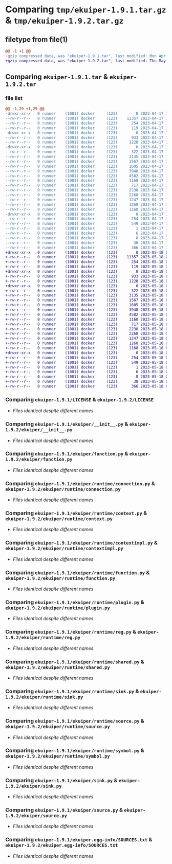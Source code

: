 # Comparing `tmp/ekuiper-1.9.1.tar.gz` & `tmp/ekuiper-1.9.2.tar.gz`

## filetype from file(1)

```diff
@@ -1 +1 @@
-gzip compressed data, was "ekuiper-1.9.1.tar", last modified: Mon Apr 17 10:25:00 2023, max compression
+gzip compressed data, was "ekuiper-1.9.2.tar", last modified: Thu May 18 03:56:50 2023, max compression
```

## Comparing `ekuiper-1.9.1.tar` & `ekuiper-1.9.2.tar`

### file list

```diff
@@ -1,29 +1,29 @@
-drwxr-xr-x   0 runner    (1001) docker     (123)        0 2023-04-17 10:25:00.145509 ekuiper-1.9.1/
--rw-r--r--   0 runner    (1001) docker     (123)    11357 2023-04-17 10:24:45.000000 ekuiper-1.9.1/LICENSE
--rw-r--r--   0 runner    (1001) docker     (123)      254 2023-04-17 10:25:00.145509 ekuiper-1.9.1/PKG-INFO
--rw-r--r--   0 runner    (1001) docker     (123)      119 2023-04-17 10:24:45.000000 ekuiper-1.9.1/README.md
-drwxr-xr-x   0 runner    (1001) docker     (123)        0 2023-04-17 10:25:00.141509 ekuiper-1.9.1/ekuiper/
--rw-r--r--   0 runner    (1001) docker     (123)      933 2023-04-17 10:24:45.000000 ekuiper-1.9.1/ekuiper/__init__.py
--rw-r--r--   0 runner    (1001) docker     (123)     1228 2023-04-17 10:24:45.000000 ekuiper-1.9.1/ekuiper/function.py
-drwxr-xr-x   0 runner    (1001) docker     (123)        0 2023-04-17 10:25:00.145509 ekuiper-1.9.1/ekuiper/runtime/
--rw-r--r--   0 runner    (1001) docker     (123)      322 2023-04-17 10:24:45.000000 ekuiper-1.9.1/ekuiper/runtime/__init__.py
--rw-r--r--   0 runner    (1001) docker     (123)     3135 2023-04-17 10:24:45.000000 ekuiper-1.9.1/ekuiper/runtime/connection.py
--rw-r--r--   0 runner    (1001) docker     (123)     1567 2023-04-17 10:24:45.000000 ekuiper-1.9.1/ekuiper/runtime/context.py
--rw-r--r--   0 runner    (1001) docker     (123)     1605 2023-04-17 10:24:45.000000 ekuiper-1.9.1/ekuiper/runtime/contextimpl.py
--rw-r--r--   0 runner    (1001) docker     (123)     3948 2023-04-17 10:24:45.000000 ekuiper-1.9.1/ekuiper/runtime/function.py
--rw-r--r--   0 runner    (1001) docker     (123)     4582 2023-04-17 10:24:45.000000 ekuiper-1.9.1/ekuiper/runtime/plugin.py
--rw-r--r--   0 runner    (1001) docker     (123)     1168 2023-04-17 10:24:45.000000 ekuiper-1.9.1/ekuiper/runtime/reg.py
--rw-r--r--   0 runner    (1001) docker     (123)      717 2023-04-17 10:24:45.000000 ekuiper-1.9.1/ekuiper/runtime/shared.py
--rw-r--r--   0 runner    (1001) docker     (123)     2238 2023-04-17 10:24:45.000000 ekuiper-1.9.1/ekuiper/runtime/sink.py
--rw-r--r--   0 runner    (1001) docker     (123)     2268 2023-04-17 10:24:45.000000 ekuiper-1.9.1/ekuiper/runtime/source.py
--rw-r--r--   0 runner    (1001) docker     (123)     1247 2023-04-17 10:24:45.000000 ekuiper-1.9.1/ekuiper/runtime/symbol.py
--rw-r--r--   0 runner    (1001) docker     (123)     1260 2023-04-17 10:24:45.000000 ekuiper-1.9.1/ekuiper/sink.py
--rw-r--r--   0 runner    (1001) docker     (123)     1168 2023-04-17 10:24:45.000000 ekuiper-1.9.1/ekuiper/source.py
-drwxr-xr-x   0 runner    (1001) docker     (123)        0 2023-04-17 10:25:00.141509 ekuiper-1.9.1/ekuiper.egg-info/
--rw-r--r--   0 runner    (1001) docker     (123)      254 2023-04-17 10:25:00.000000 ekuiper-1.9.1/ekuiper.egg-info/PKG-INFO
--rw-r--r--   0 runner    (1001) docker     (123)      549 2023-04-17 10:25:00.000000 ekuiper-1.9.1/ekuiper.egg-info/SOURCES.txt
--rw-r--r--   0 runner    (1001) docker     (123)        1 2023-04-17 10:25:00.000000 ekuiper-1.9.1/ekuiper.egg-info/dependency_links.txt
--rw-r--r--   0 runner    (1001) docker     (123)        6 2023-04-17 10:25:00.000000 ekuiper-1.9.1/ekuiper.egg-info/requires.txt
--rw-r--r--   0 runner    (1001) docker     (123)        8 2023-04-17 10:25:00.000000 ekuiper-1.9.1/ekuiper.egg-info/top_level.txt
--rw-r--r--   0 runner    (1001) docker     (123)       38 2023-04-17 10:25:00.145509 ekuiper-1.9.1/setup.cfg
--rw-r--r--   0 runner    (1001) docker     (123)      366 2023-04-17 10:24:59.000000 ekuiper-1.9.1/setup.py
+drwxr-xr-x   0 runner    (1001) docker     (123)        0 2023-05-18 03:56:50.046679 ekuiper-1.9.2/
+-rw-r--r--   0 runner    (1001) docker     (123)    11357 2023-05-18 03:56:33.000000 ekuiper-1.9.2/LICENSE
+-rw-r--r--   0 runner    (1001) docker     (123)      254 2023-05-18 03:56:50.046679 ekuiper-1.9.2/PKG-INFO
+-rw-r--r--   0 runner    (1001) docker     (123)      119 2023-05-18 03:56:33.000000 ekuiper-1.9.2/README.md
+drwxr-xr-x   0 runner    (1001) docker     (123)        0 2023-05-18 03:56:50.042678 ekuiper-1.9.2/ekuiper/
+-rw-r--r--   0 runner    (1001) docker     (123)      933 2023-05-18 03:56:33.000000 ekuiper-1.9.2/ekuiper/__init__.py
+-rw-r--r--   0 runner    (1001) docker     (123)     1228 2023-05-18 03:56:33.000000 ekuiper-1.9.2/ekuiper/function.py
+drwxr-xr-x   0 runner    (1001) docker     (123)        0 2023-05-18 03:56:50.046679 ekuiper-1.9.2/ekuiper/runtime/
+-rw-r--r--   0 runner    (1001) docker     (123)      322 2023-05-18 03:56:33.000000 ekuiper-1.9.2/ekuiper/runtime/__init__.py
+-rw-r--r--   0 runner    (1001) docker     (123)     3135 2023-05-18 03:56:33.000000 ekuiper-1.9.2/ekuiper/runtime/connection.py
+-rw-r--r--   0 runner    (1001) docker     (123)     1567 2023-05-18 03:56:33.000000 ekuiper-1.9.2/ekuiper/runtime/context.py
+-rw-r--r--   0 runner    (1001) docker     (123)     1605 2023-05-18 03:56:33.000000 ekuiper-1.9.2/ekuiper/runtime/contextimpl.py
+-rw-r--r--   0 runner    (1001) docker     (123)     3948 2023-05-18 03:56:33.000000 ekuiper-1.9.2/ekuiper/runtime/function.py
+-rw-r--r--   0 runner    (1001) docker     (123)     4582 2023-05-18 03:56:33.000000 ekuiper-1.9.2/ekuiper/runtime/plugin.py
+-rw-r--r--   0 runner    (1001) docker     (123)     1168 2023-05-18 03:56:33.000000 ekuiper-1.9.2/ekuiper/runtime/reg.py
+-rw-r--r--   0 runner    (1001) docker     (123)      717 2023-05-18 03:56:33.000000 ekuiper-1.9.2/ekuiper/runtime/shared.py
+-rw-r--r--   0 runner    (1001) docker     (123)     2238 2023-05-18 03:56:33.000000 ekuiper-1.9.2/ekuiper/runtime/sink.py
+-rw-r--r--   0 runner    (1001) docker     (123)     2268 2023-05-18 03:56:33.000000 ekuiper-1.9.2/ekuiper/runtime/source.py
+-rw-r--r--   0 runner    (1001) docker     (123)     1247 2023-05-18 03:56:33.000000 ekuiper-1.9.2/ekuiper/runtime/symbol.py
+-rw-r--r--   0 runner    (1001) docker     (123)     1260 2023-05-18 03:56:33.000000 ekuiper-1.9.2/ekuiper/sink.py
+-rw-r--r--   0 runner    (1001) docker     (123)     1168 2023-05-18 03:56:33.000000 ekuiper-1.9.2/ekuiper/source.py
+drwxr-xr-x   0 runner    (1001) docker     (123)        0 2023-05-18 03:56:50.046679 ekuiper-1.9.2/ekuiper.egg-info/
+-rw-r--r--   0 runner    (1001) docker     (123)      254 2023-05-18 03:56:50.000000 ekuiper-1.9.2/ekuiper.egg-info/PKG-INFO
+-rw-r--r--   0 runner    (1001) docker     (123)      549 2023-05-18 03:56:50.000000 ekuiper-1.9.2/ekuiper.egg-info/SOURCES.txt
+-rw-r--r--   0 runner    (1001) docker     (123)        1 2023-05-18 03:56:50.000000 ekuiper-1.9.2/ekuiper.egg-info/dependency_links.txt
+-rw-r--r--   0 runner    (1001) docker     (123)        6 2023-05-18 03:56:50.000000 ekuiper-1.9.2/ekuiper.egg-info/requires.txt
+-rw-r--r--   0 runner    (1001) docker     (123)        8 2023-05-18 03:56:50.000000 ekuiper-1.9.2/ekuiper.egg-info/top_level.txt
+-rw-r--r--   0 runner    (1001) docker     (123)       38 2023-05-18 03:56:50.046679 ekuiper-1.9.2/setup.cfg
+-rw-r--r--   0 runner    (1001) docker     (123)      366 2023-05-18 03:56:49.000000 ekuiper-1.9.2/setup.py
```

### Comparing `ekuiper-1.9.1/LICENSE` & `ekuiper-1.9.2/LICENSE`

 * *Files identical despite different names*

### Comparing `ekuiper-1.9.1/ekuiper/__init__.py` & `ekuiper-1.9.2/ekuiper/__init__.py`

 * *Files identical despite different names*

### Comparing `ekuiper-1.9.1/ekuiper/function.py` & `ekuiper-1.9.2/ekuiper/function.py`

 * *Files identical despite different names*

### Comparing `ekuiper-1.9.1/ekuiper/runtime/connection.py` & `ekuiper-1.9.2/ekuiper/runtime/connection.py`

 * *Files identical despite different names*

### Comparing `ekuiper-1.9.1/ekuiper/runtime/context.py` & `ekuiper-1.9.2/ekuiper/runtime/context.py`

 * *Files identical despite different names*

### Comparing `ekuiper-1.9.1/ekuiper/runtime/contextimpl.py` & `ekuiper-1.9.2/ekuiper/runtime/contextimpl.py`

 * *Files identical despite different names*

### Comparing `ekuiper-1.9.1/ekuiper/runtime/function.py` & `ekuiper-1.9.2/ekuiper/runtime/function.py`

 * *Files identical despite different names*

### Comparing `ekuiper-1.9.1/ekuiper/runtime/plugin.py` & `ekuiper-1.9.2/ekuiper/runtime/plugin.py`

 * *Files identical despite different names*

### Comparing `ekuiper-1.9.1/ekuiper/runtime/reg.py` & `ekuiper-1.9.2/ekuiper/runtime/reg.py`

 * *Files identical despite different names*

### Comparing `ekuiper-1.9.1/ekuiper/runtime/shared.py` & `ekuiper-1.9.2/ekuiper/runtime/shared.py`

 * *Files identical despite different names*

### Comparing `ekuiper-1.9.1/ekuiper/runtime/sink.py` & `ekuiper-1.9.2/ekuiper/runtime/sink.py`

 * *Files identical despite different names*

### Comparing `ekuiper-1.9.1/ekuiper/runtime/source.py` & `ekuiper-1.9.2/ekuiper/runtime/source.py`

 * *Files identical despite different names*

### Comparing `ekuiper-1.9.1/ekuiper/runtime/symbol.py` & `ekuiper-1.9.2/ekuiper/runtime/symbol.py`

 * *Files identical despite different names*

### Comparing `ekuiper-1.9.1/ekuiper/sink.py` & `ekuiper-1.9.2/ekuiper/sink.py`

 * *Files identical despite different names*

### Comparing `ekuiper-1.9.1/ekuiper/source.py` & `ekuiper-1.9.2/ekuiper/source.py`

 * *Files identical despite different names*

### Comparing `ekuiper-1.9.1/ekuiper.egg-info/SOURCES.txt` & `ekuiper-1.9.2/ekuiper.egg-info/SOURCES.txt`

 * *Files identical despite different names*

